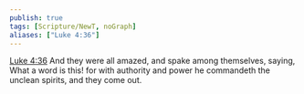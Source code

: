 ```yaml
---
publish: true
tags: [Scripture/NewT, noGraph]
aliases: ["Luke 4:36"]
---
```

[Luke 4:36](https://churchofjesuschrist.org/study/scriptures/nt/luke/4?lang=eng&id=p36#p36) And they were all amazed, and spake among themselves, saying, What a word is this! for with authority and power he commandeth the unclean spirits, and they come out.
